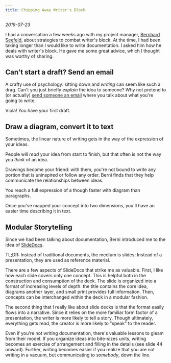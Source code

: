 ```yaml
---
title: Chipping Away Writer's Block
---
```


_2019-07-23_

I had a conversation a few weeks ago with my project manager, [Bernhard Seefeld](https://github.com/seefeldb), about 
strategies to combat writer's block. At the time, I had been taking longer than I would like to write documentation. 
I asked him how he deals with writer's block. He gave me some great advice, which I thought was worthy of sharing. 


## Can't start a draft? Send an email 

A crafty use of psychology: sitting down and *writing* can seem like such a drag. Can't you just briefly *explain* the 
idea to someone?  Why not pretend to (or actually) [send someone an email](/zettel/emails) where you talk about what you're going to 
write.

Viola! You have your first draft.


## Draw a diagram, convert it to text 

Sometimes, the linear nature of writing gets in the way of the expression of your ideas. 

People will *read* your idea from start to finish, but that often is not the way you *think* of an idea.

Drawings become your friend: with them, you're not bound to write any portion that is uninspired or follow any 
order. Berni finds that they help communicate the relationships between ideas.

You reach a full expression of a though faster with diagram than paragraphs. 

Once you've mapped your concept into two dimensions, you'll have an easier time describing it in text.


## Modular Storytelling

Since we had been talking about documentation, Berni introduced me to the idea of 
[SlideDocs](https://www.duarte.com/slidedocs/). 

TL;DR: Instead of traditional documents, the medium is slides; Instead of a presentation, they are used as reference 
material.

There are a few aspects of SlideDocs that strike me as valuable. First, I like how each slide covers only one concept. 
This is helpful both in the construction and consumption of the deck. The slide is organized into a format of 
increasing levels of depth: the title contains the core idea, diagrams another layer, and small print provides full 
information. Then, concepts can be interchanged within the deck in a modular fashion.

The second thing that I really like about slide decks is that the format easily flows into a narrative. Since it relies 
on the more familiar form factor of a presentation, the writer is more likely to tell a story. Though ultimately, 
everything gets read, the creator is more likely to "speak" to the reader.

Even if you're not writing documentation, there's valuable lessons to gleam from their model. If you organize ideas 
into bite-sizes units, writing becomes an exercise of arrangement and filling in the details (see slide 44 onward). 
Further, writing becomes easier if you realize that you are not writing in a vacuum, but communicating to *somebody*,
down the line.



